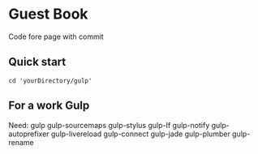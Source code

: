 Guest Book
==========

Code fore page with commit

Quick start
-----------

    cd 'yourDirectory/gulp'

For a work Gulp
---------------

Need:
     gulp
     gulp-sourcemaps
     gulp-stylus
     gulp-If
     gulp-notify
     gulp-autoprefixer
     gulp-livereload
     gulp-connect
     gulp-jade
     gulp-plumber
     gulp-rename
